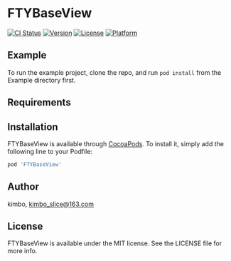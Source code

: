 # FTYBaseView

[![CI Status](https://img.shields.io/travis/kimbo/FTYBaseView.svg?style=flat)](https://travis-ci.org/kimbo/FTYBaseView)
[![Version](https://img.shields.io/cocoapods/v/FTYBaseView.svg?style=flat)](https://cocoapods.org/pods/FTYBaseView)
[![License](https://img.shields.io/cocoapods/l/FTYBaseView.svg?style=flat)](https://cocoapods.org/pods/FTYBaseView)
[![Platform](https://img.shields.io/cocoapods/p/FTYBaseView.svg?style=flat)](https://cocoapods.org/pods/FTYBaseView)

## Example

To run the example project, clone the repo, and run `pod install` from the Example directory first.

## Requirements

## Installation

FTYBaseView is available through [CocoaPods](https://cocoapods.org). To install
it, simply add the following line to your Podfile:

```ruby
pod 'FTYBaseView'
```

## Author

kimbo, kimbo_slice@163.com

## License

FTYBaseView is available under the MIT license. See the LICENSE file for more info.
